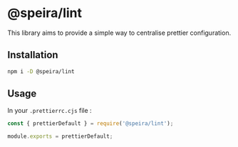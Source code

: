 # @speira/lint

This library aims to provide a simple way to centralise prettier configuration.

## Installation

```bash
npm i -D @speira/lint
```

## Usage

In your `.prettierrc.cjs` file :

```js
const { prettierDefault } = require('@speira/lint');

module.exports = prettierDefault;
```
